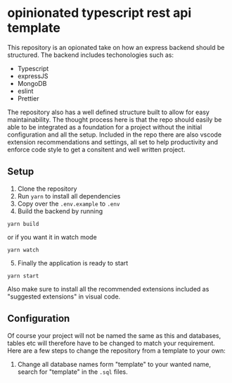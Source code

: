 # opinionated typescript rest api template
This repository is an opionated take on how an express backend should be structured. The backend includes techonologies such as:
+ Typescript
+ expressJS
+ MongoDB
+ eslint
+ Prettier 
 
The repository also has a well defined structure built to allow for easy maintainability. The thought process here is that the repo should easily be able to be integrated as a foundation for a project without the initial configuration and all the setup. Included in the repo there are also vscode extension recommendations and settings, all set to help productivity and enforce code style to get a consitent and well written project.

## Setup

1. Clone the repository
2. Run `yarn` to install all dependencies
3. Copy over the `.env.example` to `.env`
4. Build the backend by running
```
yarn build
```
or if you want it in watch mode
```
yarn watch
```
5. Finally the application is ready to start
```
yarn start
```

Also make sure to install all the recommended extensions included as "suggested extensions" in visual code.

## Configuration
Of course your project will not be named the same as this and databases, tables etc will therefore have to be changed to match your requirement. Here are a few steps to change the repository from a template to your own:
1. Change all database names form "template" to your wanted name, search for "template" in the `.sql` files.
